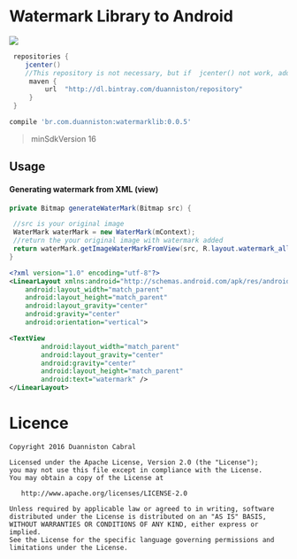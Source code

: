 # Watermark Library to Android 

<a href='https://bintray.com/duanniston/repository/watermarklib/_latestVersion'><img src='https://api.bintray.com/packages/duanniston/repository/watermarklib/images/download.svg'></a>


```gradle
 repositories {
    jcenter()
    //This repository is not necessary, but if  jcenter() not work, add the line below 
     maven {
         url  "http://dl.bintray.com/duanniston/repository" 
     }
 }
 ```

```gradle
compile 'br.com.duanniston:watermarklib:0.0.5'
```


> minSdkVersion 16

## Usage

#### Generating watermark from XML (view)

```java
private Bitmap generateWaterMark(Bitmap src) {

 //src is your original image
 WaterMark waterMark = new WaterMark(mContext);
 //return the your original image with watermark added
 return waterMark.getImageWaterMarkFromView(src, R.layout.watermark_all);
}
```

```xml
<?xml version="1.0" encoding="utf-8"?>
<LinearLayout xmlns:android="http://schemas.android.com/apk/res/android"
    android:layout_width="match_parent"
    android:layout_height="match_parent"
    android:layout_gravity="center"
    android:gravity="center"
    android:orientation="vertical">

<TextView
        android:layout_width="match_parent"
        android:layout_gravity="center"
        android:gravity="center"
        android:layout_height="match_parent"
        android:text="watermark" />
</LinearLayout>
```

# Licence

```
Copyright 2016 Duanniston Cabral

Licensed under the Apache License, Version 2.0 (the "License");
you may not use this file except in compliance with the License.
You may obtain a copy of the License at

   http://www.apache.org/licenses/LICENSE-2.0

Unless required by applicable law or agreed to in writing, software
distributed under the License is distributed on an "AS IS" BASIS,
WITHOUT WARRANTIES OR CONDITIONS OF ANY KIND, either express or implied.
See the License for the specific language governing permissions and
limitations under the License.
```


